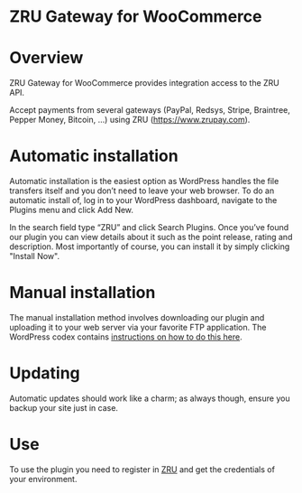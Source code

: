 # ZRU Gateway for WooCommerce


# Overview

ZRU Gateway for WooCommerce provides integration access to the ZRU API.

Accept payments from several gateways (PayPal, Redsys, Stripe, Braintree, Pepper Money, Bitcoin, ...) using ZRU (https://www.zrupay.com).

# Automatic installation

Automatic installation is the easiest option as WordPress handles the file transfers itself and you don’t need to leave your web browser. To
do an automatic install of, log in to your WordPress dashboard, navigate to the Plugins menu and click Add New.

In the search field type “ZRU” and click Search Plugins. Once you’ve found our plugin you can view details about it such as the point release, rating and description. Most importantly of course, you can install it by simply clicking \"Install Now\".

# Manual installation

The manual installation method involves downloading our plugin and uploading it to your web server via your favorite FTP application. The WordPress codex contains [instructions on how to do this here](http://codex.wordpress.org/Managing_Plugins#Manual_Plugin_Installation).

# Updating

Automatic updates should work like a charm; as always though, ensure you backup your site just in case.

# Use

To use the plugin you need to register in [ZRU](https://www.zrupay.com) and get the credentials of your environment.
